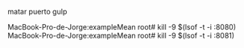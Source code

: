matar puerto gulp

MacBook-Pro-de-Jorge:exampleMean root# kill -9 $(lsof -t -i :8080)
MacBook-Pro-de-Jorge:exampleMean root# kill -9 $(lsof -t -i :8081)
